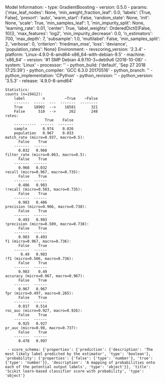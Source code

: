 Model Information:
	 - type: GradientBoosting
	 - version: 0.5.0
	 - params: {'max_leaf_nodes': None, 'min_weight_fraction_leaf': 0.0, 'labels': [True, False], 'presort': 'auto', 'warm_start': False, 'random_state': None, 'init': None, 'scale': True, 'min_samples_leaf': 1, 'min_impurity_split': None, 'learning_rate': 0.01, 'center': True, 'label_weights': OrderedDict([(False, 10)]), 'max_features': 'log2', 'min_impurity_decrease': 0.0, 'n_estimators': 700, 'max_depth': 7, 'subsample': 1.0, 'multilabel': False, 'min_samples_split': 2, 'verbose': 0, 'criterion': 'friedman_mse', 'loss': 'deviance', 'population_rates': None}
	Environment:
	 - revscoring_version: '2.3.4'
	 - platform: 'Linux-4.9.0-8-amd64-x86_64-with-debian-9.5'
	 - machine: 'x86_64'
	 - version: '#1 SMP Debian 4.9.110-3+deb9u6 (2018-10-08)'
	 - system: 'Linux'
	 - processor: ''
	 - python_build: ('default', 'Sep 27 2018 17:25:39')
	 - python_compiler: 'GCC 6.3.0 20170516'
	 - python_branch: ''
	 - python_implementation: 'CPython'
	 - python_revision: ''
	 - python_version: '3.5.3'
	 - release: '4.9.0-8-amd64'
	
	Statistics:
	counts (n=19412):
		label        n         ~True    ~False
		-------  -----  ---  -------  --------
		True     18902  -->    18581       321
		False      510  -->      262       248
	rates:
		              True    False
		----------  ------  -------
		sample       0.974    0.026
		population   0.967    0.033
	match_rate (micro=0.937, macro=0.5):
		  False    True
		-------  ------
		  0.032   0.968
	filter_rate (micro=0.063, macro=0.5):
		  False    True
		-------  ------
		  0.968   0.032
	recall (micro=0.967, macro=0.735):
		  False    True
		-------  ------
		  0.486   0.983
	!recall (micro=0.503, macro=0.735):
		  False    True
		-------  ------
		  0.983   0.486
	precision (micro=0.966, macro=0.738):
		  False    True
		-------  ------
		  0.493   0.983
	!precision (micro=0.509, macro=0.738):
		  False    True
		-------  ------
		  0.983   0.493
	f1 (micro=0.967, macro=0.736):
		  False    True
		-------  ------
		   0.49   0.983
	!f1 (micro=0.506, macro=0.736):
		  False    True
		-------  ------
		  0.983    0.49
	accuracy (micro=0.967, macro=0.967):
		  False    True
		-------  ------
		  0.967   0.967
	fpr (micro=0.497, macro=0.265):
		  False    True
		-------  ------
		  0.017   0.514
	roc_auc (micro=0.927, macro=0.926):
		  False    True
		-------  ------
		  0.925   0.927
	pr_auc (micro=0.98, macro=0.737):
		  False    True
		-------  ------
		  0.478   0.997
	
	 - score_schema: {'properties': {'prediction': {'description': 'The most likely label predicted by the estimator', 'type': 'boolean'}, 'probability': {'properties': {'false': {'type': 'number'}, 'true': {'type': 'number'}}, 'description': 'A mapping of probabilities onto each of the potential output labels', 'type': 'object'}}, 'title': 'Scikit learn-based classifier score with probability', 'type': 'object'}

